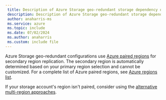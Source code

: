 ```yaml
---
 title: Description of Azure Storage geo-redundant storage dependency on paired regions
 description: Description of Azure Storage geo-redundant storage dependency on paired regions
 author: anaharris-ms
 ms.service: azure
 ms.topic: include
 ms.date: 07/02/2024
 ms.author: anaharris
 ms.custom: include file
---
```


Azure Storage geo-redundant configurations use [Azure paired regions](../../regions-paired.md) for secondary region replication. The secondary region is automatically determined based on your primary region selection and cannot be customized. For a complete list of Azure paired regions, see [Azure regions list](../../regions-list.md).

 If your storage account's region isn't paired, consider using the [alternative multi-region approaches](#alternative-multi-region-approaches).
